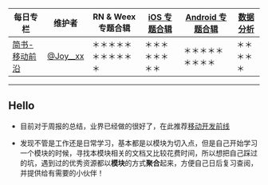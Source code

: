 | 每日专栏 | 维护者 |RN & Weex 专题合辑  |[iOS 专题合辑](https://github.com/joy0304/Joy-Blog/blob/master/iOSCollection.md)|[Android 专题合辑](https://github.com/joy0304/Joy-Blog/blob/master/AndroidCollection.md)| [数据分析](https://github.com/joy0304/Joy-Blog/blob/master/DataAnalysis.md) |
| ------------- |-------------| -----| -----| -----|-----|
| [简书-移动前沿](http://www.jianshu.com/c/5aac963ca52d)|[@Joy__xx](http://weibo.com/5419850564/profile?rightmod=1&wvr=6&mod=personinfo&is_all=1)      | ＊＊＊＊＊＊＊＊＊＊＊|＊＊＊＊＊＊＊＊|＊＊＊＊＊＊＊＊＊|＊＊＊＊＊|


-----

## Hello

* 目前对于周报的总结，业界已经做的很好了，在此推荐[移动开发前线](http://mobilefrontier.github.io/)

* 发现不管是工作还是日常学习，基本都是以模块为切入点，但是自己开始学习一个模块的时候，寻找本模块相关的文档又比较花费时间，所以想把自己踩过的坑，遇到过的优秀资源都以**模块**的方式**聚合**起来，方便自己日后复习查阅，并提供给有需要的小伙伴！


